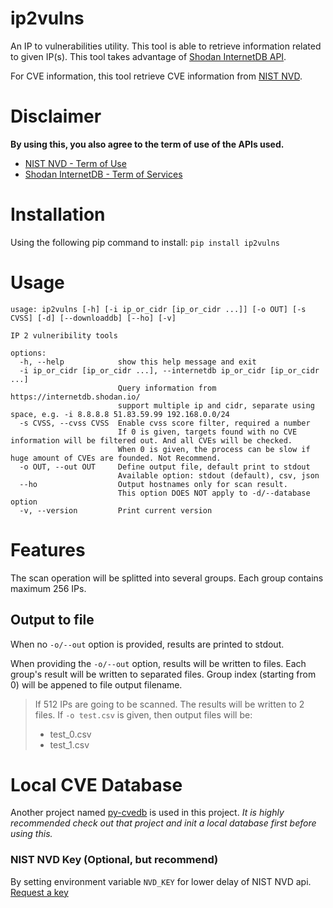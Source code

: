 # ip2vulns

An IP to vulnerabilities utility.
This tool is able to retrieve information related to given IP(s).
This tool takes advantage of [Shodan InternetDB API](https://internetdb.shodan.io/).

For CVE information, this tool retrieve CVE information from [NIST NVD](https://nvd.nist.gov/).

# Disclaimer

**By using this, you also agree to the term of use of the APIs used.**

- [NIST NVD - Term of Use](https://nvd.nist.gov/developers/terms-of-use)
- [Shodan InternetDB - Term of Services](https://static.shodan.io/legal/terms.html)

# Installation

Using the following pip command to install: `pip install ip2vulns`

# Usage

```text
usage: ip2vulns [-h] [-i ip_or_cidr [ip_or_cidr ...]] [-o OUT] [-s CVSS] [-d] [--downloaddb] [--ho] [-v]

IP 2 vulneribility tools

options:
  -h, --help            show this help message and exit
  -i ip_or_cidr [ip_or_cidr ...], --internetdb ip_or_cidr [ip_or_cidr ...]
                        Query information from https://internetdb.shodan.io/
                        support multiple ip and cidr, separate using space, e.g. -i 8.8.8.8 51.83.59.99 192.168.0.0/24
  -s CVSS, --cvss CVSS  Enable cvss score filter, required a number
                        If 0 is given, targets found with no CVE information will be filtered out. And all CVEs will be checked.
                        When 0 is given, the process can be slow if huge amount of CVEs are founded. Not Recommend.
  -o OUT, --out OUT     Define output file, default print to stdout
                        Available option: stdout (default), csv, json
  --ho                  Output hostnames only for scan result.
                        This option DOES NOT apply to -d/--database option
  -v, --version         Print current version
```

# Features

The scan operation will be splitted into several groups. Each group contains maximum 256 IPs.

## Output to file

When no `-o/--out` option is provided, results are printed to stdout.

When providing the `-o/--out` option, results will be written to files.
Each group's result will be written to separated files. Group index (starting from 0) will be appened to file output filename.

> If 512 IPs are going to be scanned. The results will be written to 2 files.
> If `-o test.csv` is given, then output files will be:
>
> - test_0.csv
> - test_1.csv

# Local CVE Database

Another project named [py-cvedb](https://github.com/BoxHezi/cvedb) is used in this project.
*It is highly recommended check out that project and init a local database first before using this.*

### NIST NVD Key (Optional, but recommend)

By setting environment variable `NVD_KEY` for lower delay of NIST NVD api.
[Request a key](https://nvd.nist.gov/developers/request-an-api-key)
